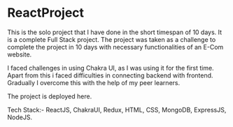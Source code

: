 <h1>ReactProject</h1>
This is the solo project that I have done in the short timespan of 10 days. It is a complete Full Stack project. The project was taken as a challenge to complete the project in 10 days with necessary functionalities of an E-Com website. 

I faced challenges in using Chakra UI, as I was using it for the first time. Apart from this i faced difficulties in connecting backend with frontend. Gradually I overcome this with the help of my peer learners.

The project is deployed here.

Tech Stack:- ReactJS, ChakraUI, Redux, HTML, CSS, MongoDB, ExpressJS, NodeJS.
